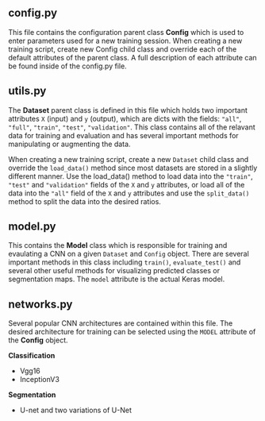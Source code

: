 
## config.py
This file contains the configuration parent class **Config** which is used to enter parameters used for a new training session. When creating a new training script, create new Config child class and override each of the default attributes of the parent class. A full description of each attribute can be found inside of the config.py file.

## utils.py
The **Dataset** parent class is defined in this file which holds two important attributes ```X``` (input) and ```y``` (output), which are dicts with the fields: ```"all"```, ```"full"```, ```"train"```, ```"test"```, ```"validation"```. This class contains all of the relavant data for training and evaluation and has several important methods for manipulating or augmenting the data. 

When creating a new training script, create a new ```Dataset``` child class and override the ```load_data()``` method since most datasets are stored in a slightly different manner. Use the load_data() method to load data into the ```"train"```, ```"test"``` and ```"validation"``` fields of the ```X``` and ```y``` attributes, or load all of the data into the ```"all"``` field of the ```X``` and ```y``` attributes and use the ```split_data()``` method to split the data into the desired ratios.

## model.py
This contains the **Model** class which is responsible for training and evaulating a CNN on a given ```Dataset``` and ```Config``` object. There are several important methods in this class including ```train()```, ```evaluate_test()``` and several other useful methods for visualizing predicted classes or segmentation maps. The ```model``` attribute is the actual Keras model.

## networks.py
Several popular CNN architectures are contained within this file. The desired architecture for training can be selected using the ```MODEL``` attribute of the **Config** object.  

**Classification**
* Vgg16
* InceptionV3

**Segmentation**
* U-net and two variations of U-Net
